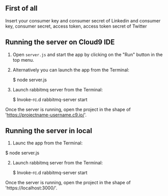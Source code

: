 ## First of all

Insert your consumer key and consumer secret of Linkedin and consumer key, consumer secret, access token, access token secret of Twitter

## Running the server on Cloud9 IDE

1) Open `server.js` and start the app by clicking on the "Run" button in the top menu.

2) Alternatively you can launch the app from the Terminal:

    $ node server.js

3) Launch rabbitmq server from the Terminal:
 
   $ Invoke-rc.d rabbitmq-server start

Once the server is running, open the project in the shape of 'https://projectname-username.c9.io/'. 

## Running the server in local

1) Launc the app from the Terminal:
  
  $ node server.js

2) Launch rabbitmq server from the Terminal:
 
   $ Invoke-rc.d rabbitmq-server start
   
 Once the server is running, open the project in the shape of 'https://localhost:3000/'. 
